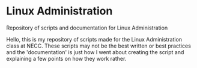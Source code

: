 # Linux Administration
Repository of scripts and documentation for Linux Administration


Hello, this is my repository of scripts made for the Linux Administration class at NECC.
These scripts may not be the best written or best practices and the 'documentation' is just how I went about creating the script and explaining a few points on how they work rather.

